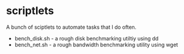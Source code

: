 # scriptlets

A bunch of sciptlets to automate tasks that I do often.

* bench_disk.sh - a rough disk benchmarking utiltiy using dd
* bench_net.sh - a rough bandwidth benchmarking utility using wget
